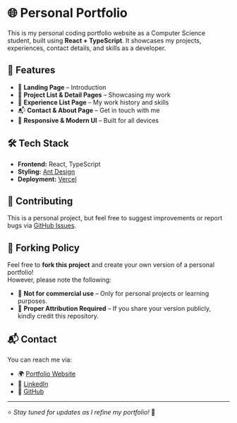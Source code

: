 # 🌐 Personal Portfolio

This is my personal coding portfolio website as a Computer Science student, built using **React + TypeScript**. It showcases my projects, experiences, contact details, and skills as a developer.

## 🚀 Features
- 🌟 **Landing Page** – Introduction
- 📂 **Project List & Detail Pages** – Showcasing my work
- 💼 **Experience List Page** – My work history and skills
- 📬 **Contact & About Page** – Get in touch with me
- 🎨 **Responsive & Modern UI** – Built for all devices

## 🛠️ Tech Stack
- **Frontend:** React, TypeScript
- **Styling:** [Ant Design](https://ant.design/)
- **Deployment:** [Vercel](https://personal-portfolio-henna-alpha-21.vercel.app/)

## 📎 Contributing
This is a personal project, but feel free to suggest improvements or report bugs via [GitHub Issues](https://github.com/samuellam123/Personal-Portfolio/issues).

## 🍴 Forking Policy
Feel free to **fork this project** and create your own version of a personal portfolio!  
However, please note the following:  
- 🚫 **Not for commercial use** – Only for personal projects or learning purposes.  
- 📝 **Proper Attribution Required** – If you share your version publicly, kindly credit this repository.  

## 📬 Contact
You can reach me via:
- 🌍 [Portfolio Website](https://tinyurl.com/LamYuEnPortfolio)
- 💼 [LinkedIn](https://linkedin.com/in/lam-yu-en)
- 🐙 [GitHub](https://github.com/samuellam123)

---

⭐ *Stay tuned for updates as I refine my portfolio!* 🚀
